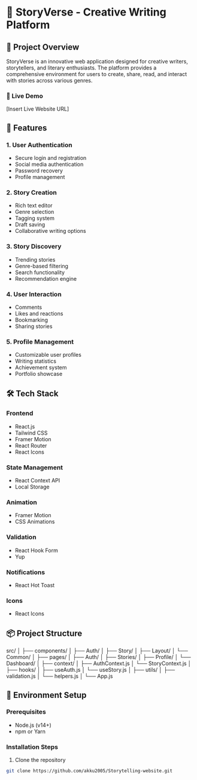 # 📖 StoryVerse - Creative Writing Platform

## 🌟 Project Overview

StoryVerse is an innovative web application designed for creative writers, storytellers, and literary enthusiasts. The platform provides a comprehensive environment for users to create, share, read, and interact with stories across various genres.

### 🔗 Live Demo

[Insert Live Website URL]

## 🚀 Features

### 1. User Authentication

- Secure login and registration
- Social media authentication
- Password recovery
- Profile management

### 2. Story Creation

- Rich text editor
- Genre selection
- Tagging system
- Draft saving
- Collaborative writing options

### 3. Story Discovery

- Trending stories
- Genre-based filtering
- Search functionality
- Recommendation engine

### 4. User Interaction

- Comments
- Likes and reactions
- Bookmarking
- Sharing stories

### 5. Profile Management

- Customizable user profiles
- Writing statistics
- Achievement system
- Portfolio showcase

## 🛠 Tech Stack

### Frontend

- React.js
- Tailwind CSS
- Framer Motion
- React Router
- React Icons

### State Management

- React Context API
- Local Storage

### Animation

- Framer Motion
- CSS Animations

### Validation

- React Hook Form
- Yup

### Notifications

- React Hot Toast

### Icons

- React Icons

## 📦 Project Structure

src/ │ ├── components/ │ ├── Auth/ │ ├── Story/ │ ├── Layout/ │ └── Common/ │ ├── pages/ │ ├── Auth/ │ ├── Stories/ │ ├── Profile/ │ └── Dashboard/ │ ├── context/ │ ├── AuthContext.js │ └── StoryContext.js │ ├── hooks/ │ ├── useAuth.js │ └── useStory.js │ ├── utils/ │ ├── validation.js │ └── helpers.js │ └── App.js

## 🔐 Environment Setup

### Prerequisites

- Node.js (v14+)
- npm or Yarn

### Installation Steps

1. Clone the repository

```bash
git clone https://github.com/akku2005/Storytelling-website.git
```
